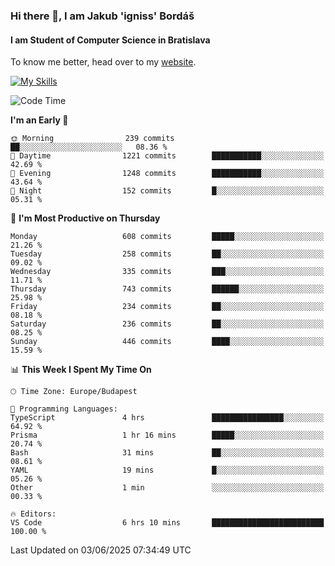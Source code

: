 ### Hi there 👋, I am Jakub 'igniss' Bordáš

#### I am Student of Computer Science in Bratislava
To know me better, head over to my [website](https://bordas.sk).

[![My Skills](https://skillicons.dev/icons?i=js,typescript,html,css,figma,svelte,vue,next,postgresql,nest,express,nodejs)](https://bordas.sk)


<!--START_SECTION:waka-->
![Code Time](http://img.shields.io/badge/Code%20Time-1%2C921%20hrs%2043%20mins-blue)

**I'm an Early 🐤** 

```text
🌞 Morning                239 commits         ██░░░░░░░░░░░░░░░░░░░░░░░   08.36 % 
🌆 Daytime                1221 commits        ███████████░░░░░░░░░░░░░░   42.69 % 
🌃 Evening                1248 commits        ███████████░░░░░░░░░░░░░░   43.64 % 
🌙 Night                  152 commits         █░░░░░░░░░░░░░░░░░░░░░░░░   05.31 % 
```
📅 **I'm Most Productive on Thursday** 

```text
Monday                   608 commits         █████░░░░░░░░░░░░░░░░░░░░   21.26 % 
Tuesday                  258 commits         ██░░░░░░░░░░░░░░░░░░░░░░░   09.02 % 
Wednesday                335 commits         ███░░░░░░░░░░░░░░░░░░░░░░   11.71 % 
Thursday                 743 commits         ██████░░░░░░░░░░░░░░░░░░░   25.98 % 
Friday                   234 commits         ██░░░░░░░░░░░░░░░░░░░░░░░   08.18 % 
Saturday                 236 commits         ██░░░░░░░░░░░░░░░░░░░░░░░   08.25 % 
Sunday                   446 commits         ████░░░░░░░░░░░░░░░░░░░░░   15.59 % 
```


📊 **This Week I Spent My Time On** 

```text
🕑︎ Time Zone: Europe/Budapest

💬 Programming Languages: 
TypeScript               4 hrs               ████████████████░░░░░░░░░   64.92 % 
Prisma                   1 hr 16 mins        █████░░░░░░░░░░░░░░░░░░░░   20.74 % 
Bash                     31 mins             ██░░░░░░░░░░░░░░░░░░░░░░░   08.61 % 
YAML                     19 mins             █░░░░░░░░░░░░░░░░░░░░░░░░   05.26 % 
Other                    1 min               ░░░░░░░░░░░░░░░░░░░░░░░░░   00.33 % 

🔥 Editors: 
VS Code                  6 hrs 10 mins       █████████████████████████   100.00 % 
```


 Last Updated on 03/06/2025 07:34:49 UTC
<!--END_SECTION:waka-->
